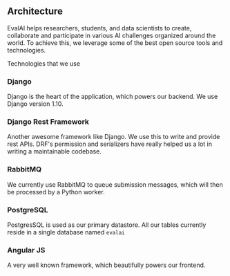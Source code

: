 ## Architecture

EvalAI helps researchers, students, and data scientists to create, collaborate and participate in various AI challenges organized around the world. To achieve this, we leverage some of the best open source tools and technologies.

Technologies that we use

### Django

Django is the heart of the application, which powers our backend. We use Django version 1.10.

### Django Rest Framework

Another awesome framework like Django. We use this to write and provide rest APIs. DRF's permission and serializers have really helped us a lot in writing a maintainable codebase.

### RabbitMQ

We currently use RabbitMQ to queue submission messages, which will then be processed by a Python worker.

### PostgreSQL

PostgresSQL is used as our primary datastore. All our tables currently reside in a single database named `evalai`

### Angular JS

A very well known framework, which beautifully powers our frontend.
